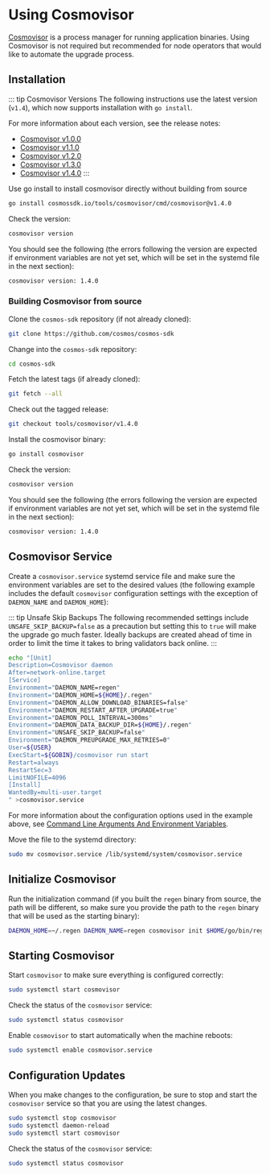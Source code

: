 # Using Cosmovisor

[Cosmovisor](https://github.com/cosmos/cosmos-sdk/tree/main/cosmovisor#cosmovisor) is a process manager for running application binaries. Using Cosmovisor is not required but recommended for node operators that would like to automate the upgrade process.

## Installation

::: tip Cosmovisor Versions
The following instructions use the latest version (`v1.4`), which now supports installation with `go install`.

For more information about each version, see the release notes:
- [Cosmovisor v1.0.0](https://github.com/cosmos/cosmos-sdk/releases/tag/cosmovisor%2Fv1.0.0)
- [Cosmovisor v1.1.0](https://github.com/cosmos/cosmos-sdk/releases/tag/cosmovisor%2Fv1.1.0)
- [Cosmovisor v1.2.0](https://github.com/cosmos/cosmos-sdk/releases/tag/cosmovisor%2Fv1.2.0)
- [Cosmovisor v1.3.0](https://github.com/cosmos/cosmos-sdk/releases/tag/cosmovisor%2Fv1.3.0)
- [Cosmovisor v1.4.0](https://github.com/cosmos/cosmos-sdk/releases/tag/tools%2Fcosmovisor%2Fv1.4.0)
:::

Use go install to install cosmovisor directly without building from source

```bash
go install cosmossdk.io/tools/cosmovisor/cmd/cosmovisor@v1.4.0
```

Check the version:

```bash
cosmovisor version
```

You should see the following (the errors following the version are expected if environment variables are not yet set, which will be set in the systemd file in the next section):

```bash
cosmovisor version: 1.4.0
```

### Building Cosmovisor from source
Clone the `cosmos-sdk` repository (if not already cloned):

```bash
git clone https://github.com/cosmos/cosmos-sdk
```

Change into the `cosmos-sdk` repository:

```bash
cd cosmos-sdk
```

Fetch the latest tags (if already cloned):

```bash
git fetch --all
```

Check out the tagged release:

```bash
git checkout tools/cosmovisor/v1.4.0
```

Install the cosmovisor binary:

```bash
go install cosmovisor
```

Check the version:

```bash
cosmovisor version
```

You should see the following (the errors following the version are expected if environment variables are not yet set, which will be set in the systemd file in the next section):

```bash
cosmovisor version: 1.4.0
```

## Cosmovisor Service

Create a `cosmovisor.service` systemd service file and make sure the environment variables are set to the desired values (the following example includes the default `cosmovisor` configuration settings with the exception of `DAEMON_NAME` and `DAEMON_HOME`):

::: tip Unsafe Skip Backups
The following recommended settings include `UNSAFE_SKIP_BACKUP=false` as a precaution but setting this to `true` will make the upgrade go much faster. Ideally backups are created ahead of time in order to limit the time it takes to bring validators back online.
:::

```bash
echo "[Unit]
Description=Cosmovisor daemon
After=network-online.target
[Service]
Environment="DAEMON_NAME=regen"
Environment="DAEMON_HOME=${HOME}/.regen"
Environment="DAEMON_ALLOW_DOWNLOAD_BINARIES=false"
Environment="DAEMON_RESTART_AFTER_UPGRADE=true"
Environment="DAEMON_POLL_INTERVAL=300ms"
Environment="DAEMON_DATA_BACKUP_DIR=${HOME}/.regen"
Environment="UNSAFE_SKIP_BACKUP=false"
Environment="DAEMON_PREUPGRADE_MAX_RETRIES=0"
User=${USER}
ExecStart=${GOBIN}/cosmovisor run start
Restart=always
RestartSec=3
LimitNOFILE=4096
[Install]
WantedBy=multi-user.target
" >cosmovisor.service
```

For more information about the configuration options used in the example above, see [Command Line Arguments And Environment Variables](https://github.com/cosmos/cosmos-sdk/tree/main/cosmovisor#command-line-arguments-and-environment-variables).

Move the file to the systemd directory:

```bash
sudo mv cosmovisor.service /lib/systemd/system/cosmovisor.service
```

## Initialize Cosmovisor

Run the initialization command (if you built the `regen` binary from source, the path will be different, so make sure you provide the path to the `regen` binary that will be used as the starting binary):

```bash
DAEMON_HOME=~/.regen DAEMON_NAME=regen cosmovisor init $HOME/go/bin/regen
```

## Starting Cosmovisor

Start `cosmovisor` to make sure everything is configured correctly:

```bash
sudo systemctl start cosmovisor
```

Check the status of the `cosmovisor` service:

```bash
sudo systemctl status cosmovisor
```

Enable `cosmovisor` to start automatically when the machine reboots:

```bash
sudo systemctl enable cosmovisor.service
```

## Configuration Updates

When you make changes to the configuration, be sure to stop and start the `cosmovisor` service so that you are using the latest changes.

```bash
sudo systemctl stop cosmovisor
sudo systemctl daemon-reload
sudo systemctl start cosmovisor
```

Check the status of the `cosmovisor` service:

```bash
sudo systemctl status cosmovisor
```
